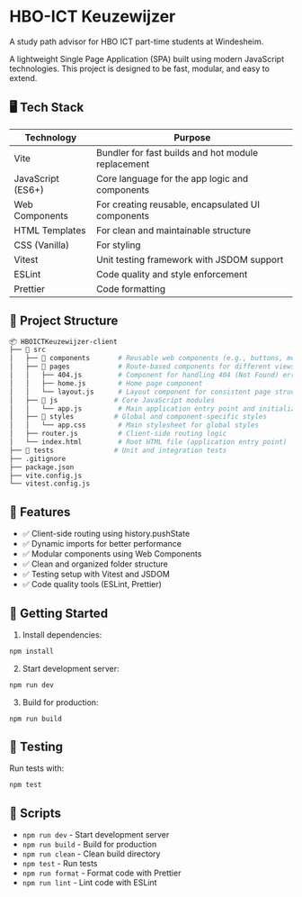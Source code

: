  # HBO-ICT Keuzewijzer

A study path advisor for HBO ICT part-time students at Windesheim.

A lightweight Single Page Application (SPA) built using modern JavaScript technologies. This project is designed to be fast, modular, and easy to extend.

## 🖥️ Tech Stack

| Technology        | Purpose                                            |
|-------------------|----------------------------------------------------|
| Vite              | Bundler for fast builds and hot module replacement |
| JavaScript (ES6+) | Core language for the app logic and components     |
| Web Components    | For creating reusable, encapsulated UI components  |
| HTML Templates    | For clean and maintainable structure               |
| CSS (Vanilla)     | For styling                                        |
| Vitest            | Unit testing framework with JSDOM support          |
| ESLint            | Code quality and style enforcement                 |
| Prettier          | Code formatting                                    |

## 📁 Project Structure

```bash
📦 HBOICTKeuzewijzer-client
├── 📂 src
│   ├── 📂 components       # Reusable web components (e.g., buttons, modals)
│   ├── 📂 pages            # Route-based components for different views
│   │   ├── 404.js         # Component for handling 404 (Not Found) errors
│   │   ├── home.js        # Home page component
│   │   └── layout.js      # Layout component for consistent page structure
│   ├── 📂 js              # Core JavaScript modules
│   │   └── app.js         # Main application entry point and initialization
│   ├── 📂 styles          # Global and component-specific styles
│   │   └── app.css        # Main stylesheet for global styles
│   ├── router.js          # Client-side routing logic
│   └── index.html         # Root HTML file (application entry point)
├── 📂 tests               # Unit and integration tests
├── .gitignore
├── package.json
├── vite.config.js
└── vitest.config.js
```

## 🎯 Features

- ✅ Client-side routing using history.pushState
- ✅ Dynamic imports for better performance
- ✅ Modular components using Web Components
- ✅ Clean and organized folder structure
- ✅ Testing setup with Vitest and JSDOM
- ✅ Code quality tools (ESLint, Prettier)

## 🚀 Getting Started
1. Install dependencies:
```bash
npm install
 ```

2. Start development server:
```bash
npm run dev
 ```

3. Build for production:
```bash
npm run build
 ```

## 🧪 Testing
Run tests with:

```bash
npm test
 ```

## 📝 Scripts
- `npm run dev` - Start development server
- `npm run build` - Build for production
- `npm run clean` - Clean build directory
- `npm test` - Run tests
- `npm run format` - Format code with Prettier
- `npm run lint` - Lint code with ESLint